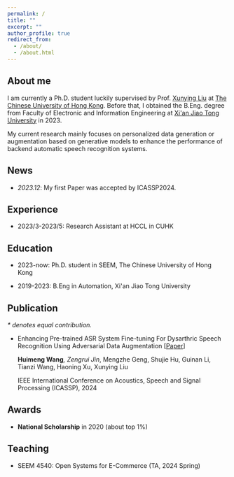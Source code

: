 ```yaml
---
permalink: /
title: ""
excerpt: ""
author_profile: true
redirect_from: 
  - /about/
  - /about.html
---
```

## About me
I am currently a Ph.D. student luckily supervised by Prof. [Xunying Liu](https://www1.se.cuhk.edu.hk/~xyliu/) at [The Chinese University of Hong Kong](https://www.cuhk.edu.hk/chinese/). Before that, I obtained the B.Eng. degree from Faculty of Electronic and Information Engineering at [Xi'an Jiao Tong University](http://www.xjtu.edu.cn/) in 2023.

My current research mainly focuses on personalized data generation or augmentation based on generative models to enhance the performance of backend automatic speech recognition systems.

## News
- *2023.12*: My first Paper was accepted by ICASSP2024.

## Experience

- 2023/3-2023/5: Research Assistant at HCCL in CUHK

## Education

- 2023-now: Ph.D. student in SEEM, The Chinese University of Hong Kong

- 2019-2023: B.Eng in Automation, Xi'an Jiao Tong University

## Publication
*\* denotes equal contribution.*

- Enhancing Pre-trained ASR System Fine-tuning For Dysarthric Speech Recognition Using Adversarial Data Augmentation [[Paper](https://arxiv.org/pdf/2401.00662.pdf)]

  **Huimeng Wang**<sup>*</sup>, Zengrui Jin<sup>*</sup>, Mengzhe Geng, Shujie Hu, Guinan Li, Tianzi Wang, Haoning Xu, Xunying Liu

  IEEE International Conference on Acoustics, Speech and Signal Processing (ICASSP), 2024

## Awards
- **National Scholarship** in 2020 (about top 1%)

## Teaching
- SEEM 4540: Open Systems for E-Commerce (TA, 2024 Spring)

